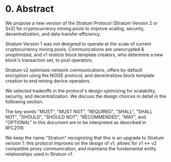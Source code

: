 # 0. Abstract

We propose a new version of the Stratum Protocol (Stratum Version 2 or Sv2) for cryptocurrency mining pools to improve scaling, security, decentralization, and data transfer efficiency.

Stratum Version 1 was not designed to operate at the scale of current cryptocurrency mining pools. Communications are unencrypted & unoptimized, and v1 resticts block template creators, who determine a new block's transaction set, to pool operators.

Stratum v2 optimizes network communications, offers by-default encryption using the NOISE protocol, and decentralizes block template creation to end mining device operators.

We selected tradeoffs in the protocol's design optimizing for scalability, security, and decentralization. We discuss the design choices in detail in the folllowing section.

The key words "MUST", "MUST NOT", "REQUIRED", "SHALL", "SHALL NOT", "SHOULD", "SHOULD NOT", "RECOMMENDED", "MAY", and "OPTIONAL" in this document are to be interpreted as described in RFC2119.

We keep the name "Stratum" recognizing that this is an upgrade to Stratum version 1: this protocol improves on the design of v1, allows for v1 <-> v2 compatible proxy communication, and maintains the fundamental entity relationships used in Stratum v1.
